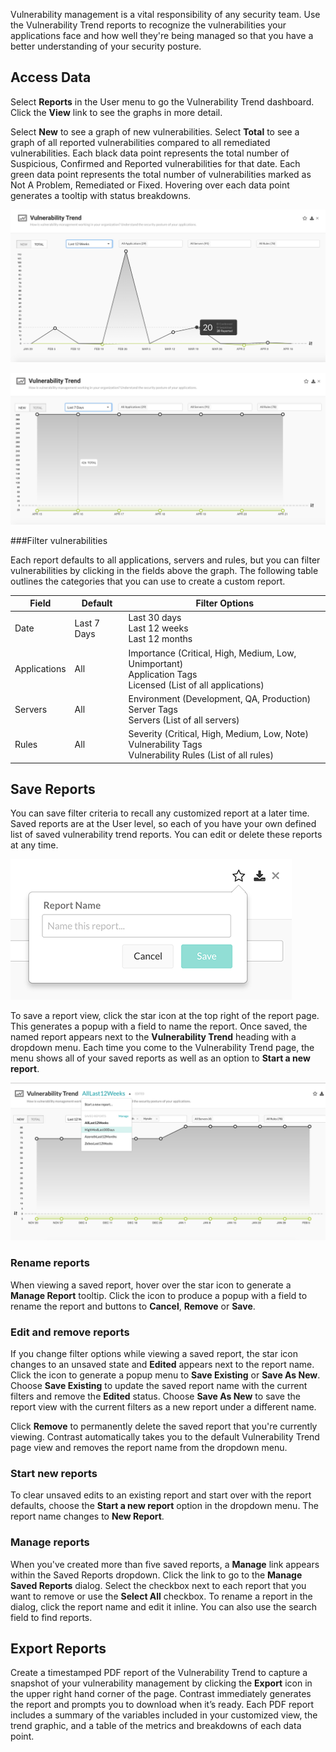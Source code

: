 <!--
title: "Vulnerability Trends"
description: "Overview of vulnerability trend reports"
tags: "TeamServer application vulnerability PDF report"
-->
 
Vulnerability management is a vital responsibility of any security team. Use the Vulnerability Trend reports to recognize the vulnerabilities your applications face and how well they're being managed so that you have a better understanding of your security posture.

## Access Data
 
Select **Reports** in the User menu to go the Vulnerability Trend dashboard. Click the **View** link to see the graphs in more detail. 

Select **New** to see a graph of new vulnerabilities. Select **Total** to see a graph of all reported vulnerabilities compared to all remediated vulnerabilities. Each black data point represents the total number of Suspicious, Confirmed and Reported vulnerabilities for that date. Each green data point represents the total number of vulnerabilities marked as Not A Problem, Remediated or Fixed. Hovering over each data point generates a tooltip with status breakdowns.

<a href="assets/images/Vulnerability-trend-new.png" rel="lightbox" title="Graph of new vulnerabilities"><img class="thumbnail" src="assets/images/Vulnerability-trend-new.png"/></a>

<a href="assets/images/Vulnerability-trend-total.png" rel="lightbox" title="Graph of total vulnerabilities"><img class="thumbnail" src="assets/images/Vulnerability-trend-total.png"/></a>

###Filter vulnerabilities

Each report defaults to all applications, servers and rules, but you can filter vulnerabilities by clicking in the fields above the graph. The following table outlines the categories that you can use to create a custom report. 


| Field        | Default      | Filter Options                                                                                              |
|--------------|--------------|-------------------------------------------------------------------------------------------------------------|
| Date         | Last 7 Days  | Last 30 days <br> Last 12 weeks <br> Last 12 months                                                                   |
| Applications | All          | Importance (Critical, High, Medium, Low, Unimportant) <br> Application Tags <br> Licensed (List of all applications) |
| Servers      | All          | Environment (Development, QA, Production) <br> Server Tags <br> Servers (List of all servers)                         |
| Rules        | All          | Severity (Critical, High, Medium, Low, Note) <br> Vulnerability Tags <br> Vulnerability Rules (List of all rules)                         |


<!-- Add info re: build number option - App > Vuln trend -->

## Save Reports

You can save filter criteria to recall any customized report at a later time. Saved reports are at the User level, so each of you have your own defined list of saved vulnerability trend reports. You can edit or delete these reports at any time. 

<a href="assets/images/vulnerability-trend-report-name.png" rel="lightbox" title="Save a report"><img class="thumbnail" src="assets/images/vulnerability-trend-report-name.png"/></a> 
 
To save a report view, click the star icon at the top right of the report page. This generates a popup with a field to name the report. Once saved, the named report appears next to the **Vulnerability Trend** heading with a dropdown menu. Each time you come to the Vulnerability Trend page, the menu shows all of your saved reports as well as an option to **Start a new report**. 

<a href="assets/images/Vulnerability-trend-save-report.png" rel="lightbox" title="Menu of saved reports"><img class="thumbnail" src="assets/images/Vulnerability-trend-save-report.png"/></a> 

### Rename reports

When viewing a saved report, hover over the star icon to generate a **Manage Report** tooltip. Click the icon to produce a popup with a field to rename the report and buttons to **Cancel**, **Remove** or **Save**. 

### Edit and remove reports

If you change filter options while viewing a saved report, the star icon changes to an unsaved state and **Edited** appears next to the report name. Click the icon to generate a popup menu to **Save Existing** or **Save As New**. Choose **Save Existing** to update the saved report name with the current filters and remove the **Edited** status. Choose **Save As New** to save the report view with the current filters as a new report under a different name.

Click **Remove** to permanently delete the saved report that you're currently viewing. Contrast automatically takes you to the default Vulnerability Trend page view and removes the report name from the dropdown menu. 

### Start new reports

To clear unsaved edits to an existing report and start over with the report defaults, choose the **Start a new report** option in the dropdown menu. The report name changes to **New Report**.

### Manage reports 

When you've created more than five saved reports, a **Manage** link appears within the Saved Reports dropdown. Click the link to go to the **Manage Saved Reports** dialog. Select the checkbox next to each report that you want to remove or use the **Select All** checkbox. To rename a report in the dialog, click the report name and edit it inline. You can also use the search field to find reports.

## Export Reports

Create a timestamped PDF report of the Vulnerability Trend to capture a snapshot of your vulnerability management by clicking the **Export** icon in the upper right hand corner of the page. Contrast immediately generates the report and prompts you to download when it’s ready. Each PDF report includes a summary of the variables included in your customized view, the trend graphic, and a table of the metrics and breakdowns of each data point.
 
<!-- Add more about export dialog -->
 